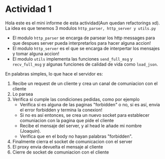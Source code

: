 # Actividad 1
Hola este es el mini informe de esta actividad(Aun quedan refactorings xd).
La idea es que tenemos 3 modulos `http_parser, http_server y utils.py`
- El modulo `http_parser` se encarga de parsear los http messages para que despues
server pueda interpretarlos para hacer alguna accion!
- El modulo `http_server` es el que se encarga de interpertar los mensajes y tomar alguna accion!
- El modulo `utils` implementa las funciones `send_full_msg` y `recv_full_msg` y algunas
funciones de calidad de vida como `load_json`.

En palabras simples, lo que hace el servidor es:
1. Recibe un request de un cliente y crea un canal de comuniacion con el cliente
2. Lo parsea
3. Verifica si cumple las condiciones pedidas, como por ejemplo
   - Verifica si es alguna de las paginas "forbidden" o no, si es así, envia el error forbidden y termina la conexion!
   - Si no es así entonces, se crea un nuevo socket para establecer comuniacion con la pagina que pide el cliente
   - Recibe el mensaje del server, y al head le añade mi nombre (Joaquin).
   - Verifica que en el body no hayan palabras "forbidden".
4. Finalmente cierra el socket de comunicacion con el server
5. El proxy envia devuelta el mensaje al cliente
6. Cierre de socket de comuniacion con el cliente
